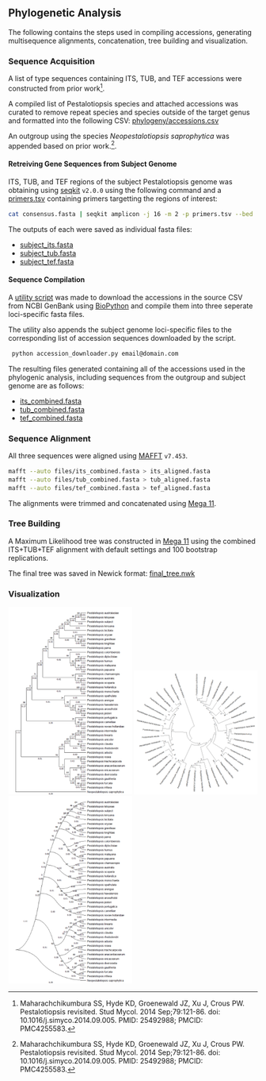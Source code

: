 ## Phylogenetic Analysis

The following contains the steps used in compiling accessions, generating multisequence alignments, concatenation, tree building and visualization.

### Sequence Acquisition
A list of type sequences containing ITS, TUB, and TEF accessions were constructed from prior work[^1].

A compiled list of Pestalotiopsis species and attached accessions was curated to remove repeat species and species outside of the target genus and formatted into the following CSV: [phylogeny/accessions.csv](accessions.csv)

An outgroup using the species _Neopestalotiopsis saprophytica_ was appended based on prior work.[^1].

#### Retreiving Gene Sequences from Subject Genome
ITS, TUB, and TEF regions of the subject Pestalotiopsis genome was obtaining using [seqkit](https://bioinf.shenwei.me/seqkit/) `v2.0.0` using the following command and a [primers.tsv](primers.tsv) containing primers targetting the regions of interest: 

```zsh
cat consensus.fasta | seqkit amplicon -j 16 -m 2 -p primers.tsv --bed
```

The outputs of each were saved as individual fasta files:
* [subject_its.fasta](files/subject_its.fasta)
* [subject_tub.fasta](files/subject_tub.fasta)
* [subject_tef.fasta](files/subject_tef.fasta)

#### Sequence Compilation
A [utility script](accession_downloader.py) was made to download the accessions in the source CSV from NCBI GenBank using [BioPython](https://biopython.org/) and compile them into three seperate loci-specific fasta files.

The utility also appends the subject genome loci-specific files to the corresponding list of accession sequences downloaded by the script.

```bash
 python accession_downloader.py email@domain.com
 ```

 The resulting files generated containing all of the accessions used in the phylogenic analysis, including sequences from the outgroup and subject genome are as follows:

* [its_combined.fasta](files/its_combined.fasta)
* [tub_combined.fasta](files/tub_combined.fasta)
* [tef_combined.fasta](files/tef_combined.fasta)

### Sequence Alignment
All three sequences were aligned using [MAFFT](https://mafft.cbrc.jp/alignment/software/) `v7.453`.

```zsh
mafft --auto files/its_combined.fasta > its_aligned.fasta
mafft --auto files/tub_combined.fasta > tub_aligned.fasta
mafft --auto files/tef_combined.fasta > tef_aligned.fasta
```

The alignments were trimmed and concatenated using [Mega 11](https://www.megasoftware.net/dload_mac_beta). 

### Tree Building
A Maximum Likelihood tree was constructed in [Mega 11](https://www.megasoftware.net/) using the combined ITS+TUB+TEF alignment with default settings and 100 bootstrap replications. 

The final tree was saved in Newick format: [final_tree.nwk](final_tree.nwk) 

### Visualization

<a href="images/tree.png"><img src="images/tree.png" width="250"/></a>
<a href="images/circle.png"><img src="images/circle.png" width="250"/></a>
<a href="images/curved.png"><img src="images/curved.png" width="250"/></a>

[^1]: Maharachchikumbura SS, Hyde KD, Groenewald JZ, Xu J, Crous PW. Pestalotiopsis revisited. Stud Mycol. 2014 Sep;79:121-86. doi: 10.1016/j.simyco.2014.09.005. PMID: 25492988; PMCID: PMC4255583.